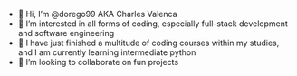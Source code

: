 - 👋 Hi, I’m @dorego99 AKA Charles Valenca
- 👀 I’m interested in all forms of coding, especially full-stack development and software engineering
- 🌱 I have just finished a multitude of coding courses within my studies, and I am currently learning intermediate python
- 💞️ I’m looking to collaborate on fun projects

<!---
dorego99/dorego99 is a ✨ special ✨ repository because its `README.md` (this file) appears on your GitHub profile.
You can click the Preview link to take a look at your changes.
--->
